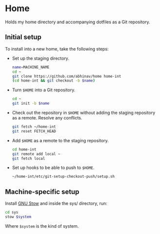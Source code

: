 # Home

Holds my home directory and accompanying dotfiles as a Git repository.

## Initial setup

To install into a new home, take the following steps:

- Set up the staging directory.

    ```bash
    name=MACHINE_NAME
    cd ~
    git clone https://github.com/abhinav/home home-int
    (cd home-int && git checkout -b $name)
    ```

- Turn `$HOME` into a Git repository.

    ```bash
    cd ~
    git init -b $name
    ```

- Check out the repository in `$HOME`
  without adding the staging repository as a remote.
  Resolve any conflicts.

    ```bash
    git fetch ~/home-int
    git reset FETCH_HEAD
    ```

- Add `$HOME` as a remote to the staging repository.

    ```bash
    cd home-int
    git remote add local ~
    git fetch local
    ```

- Set up hooks to be able to push to `$HOME`.

    ```bash
    ~/home-int/etc/git-setup-checkout-push/setup.sh
    ```

## Machine-specific setup

Install [GNU Stow](https://www.gnu.org/software/stow/)
and inside the sys/ directory, run:

```bash
cd sys
stow $system
```

Where `$system` is the kind of system.
